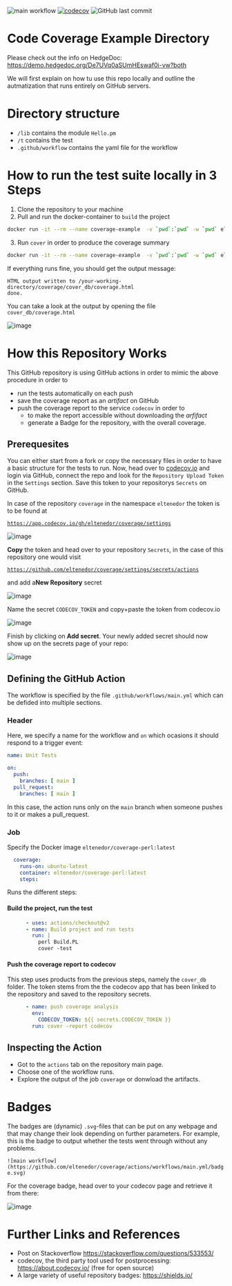 ![main workflow](https://github.com/eltenedor/coverage/actions/workflows/main.yml/badge.svg)
[![codecov](https://codecov.io/gh/eltenedor/coverage/branch/main/graph/badge.svg?token=Y37BJJW9R8)](https://codecov.io/gh/eltenedor/coverage)
![GitHub last commit](https://img.shields.io/github/last-commit/eltenedor/coverage)

# Code Coverage Example Directory

Please check out the info on HedgeDoc: https://demo.hedgedoc.org/De7UVq0aSUmHEswaf0i-vw?both

We will first explain on how tu use this repo locally and outline the autmatization that runs entirely on GitHub servers.

# Directory structure

* `/lib` contains the module `Hello.pm`
* `/t` contains the test
* `.github/workflow` contains the yaml file for the workflow

# How to run the test suite locally in 3 Steps

1.  Clone the repository to your machine
2.  Pull and run the docker-container to `build` the project
```bash
docker run -it --rm --name coverage-example  -v `pwd`:`pwd` -w `pwd` eltenedor/coverage-perl:latest perl Build.PL
```
3. Run `cover` in order to produce the coverage summary
```bash
docker run -it --rm --name coverage-example  -v `pwd`:`pwd` -w `pwd` eltenedor/coverage-perl:latest cover -test
```
If everything runs fine, you should get the output message:
```
HTML output written to /your-working-directory/coverage/cover_db/coverage.html
done.
```

You can take a look at the output by opening the file `cover_db/coverage.html`

![image](https://user-images.githubusercontent.com/3385756/126485732-2ccafde9-0b14-47d9-9ad0-7566b5c62dc8.png)

# How this Repository Works

This GitHub repository is using GitHub actions in order to mimic the above procedure in order to
* run the tests automatically on each push
* save the coverage report as an *artifact* on GitHub
* push the coverage report to the service `codecov` in order to
    * to make the report accessible without downloading the *arfifact*
    * generate a Badge for the repository, with the overall coverage. 

## Prerequesites

You can either start from a fork or copy the necessary files in order to have a basic structure for the tests to run. Now, head over to [codecov.io](https://about.codecov.io/) and login via GitHub, connect the repo and look for the `Repository Upload Token` in the `Settings` section. Save this token to your repositorys `Secrets` on GitHub.

In case of the repository `coverage` in the namespace `eltenedor` the token is to be found at 

[`https://app.codecov.io/gh/eltenedor/coverage/settings`](https://app.codecov.io/gh/eltenedor/coverage/settings)

![image](https://user-images.githubusercontent.com/3385756/130256016-c9587ce0-e48a-4e92-aa2e-0e1a89b29e01.png)

**Copy** the token and head over to your repository `Secrets`, in the case of this repository one would visit

[`https://github.com/eltenedor/coverage/settings/secrets/actions`](https://github.com/eltenedor/coverage/settings/secrets/actions)

and add a**New Repository** secret

![image](https://user-images.githubusercontent.com/3385756/130256785-6a7f9f4b-577f-4e95-a5eb-8536ef1c5b2c.png)

Name the secret `CODECOV_TOKEN` and copy+paste the token from codecov.io

![image](https://user-images.githubusercontent.com/3385756/130256928-62301c6d-686c-4692-b94f-b3a57d1b98de.png)

Finish by clicking on **Add secret**. Your newly added secret should now show up on the secrets page of your repo:

![image](https://user-images.githubusercontent.com/3385756/130257083-e64a1017-0e7f-4444-819c-99874f2b39f5.png)


## Defining the GitHub Action

The workflow is specified by the file `.github/workflows/main.yml` which can be defided into multiple sections.

### Header

Here, we specify a name for the workflow and `on` which ocasions it should respond to a trigger event: 

```yaml
name: Unit Tests

on:
  push:
    branches: [ main ]
  pull_request:
    branches: [ main ]
```

In this case, the action runs only on the `main` branch when someone pushes to it or makes a pull_request.

### Job

Specify the Docker image `eltenedor/coverage-perl:latest`

```yaml
  coverage:
    runs-on: ubuntu-latest
    container: eltenedor/coverage-perl:latest
    steps:
```

Runs the different steps:

#### Build the project, run the test
```yaml
      - uses: actions/checkout@v2
      - name: Build project and run tests
        run: |
          perl Build.PL 
          cover -test
```

#### Push the coverage report to codecov

This step uses products from the previous steps, namely the `cover_db` folder. The token stems from the the codecov app that has been linked to the repository and saved to the repository secrets.

```yaml
      - name: push coverage analysis
        env:
          CODECOV_TOKEN: ${{ secrets.CODECOV_TOKEN }}
        run: cover -report codecov
```

## Inspecting the Action

* Got to the `actions` tab on the repository main page. 
* Choose one of the workflow runs.
* Explore the output of the job `coverage` or donwload the artifacts.

# Badges

The badges are (dynamic) `.svg`-files that can be put on any webpage and that may change their look depending on further parameters. For example, this is the badge to output whether the tests went through without any problems. 

`![main workflow](https://github.com/eltenedor/coverage/actions/workflows/main.yml/badge.svg)`

For the coverage badge, head over to your codecov page and retrieve it from there:

![image](https://user-images.githubusercontent.com/3385756/130257745-ad33d0c5-7a9a-462e-8707-12bfc3d21651.png)


# Further Links and References

* Post on Stackoverflow https://stackoverflow.com/questions/533553/
* codecov, the third party tool used for postprocessing: https://about.codecov.io/ (free for open source)
* A large variety of useful repository badges: https://shields.io/
